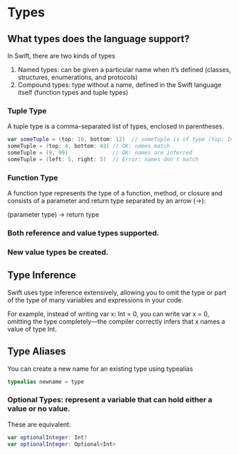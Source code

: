 # Types 
## What types does the language support?
In Swift, there are two kinds of types 
1. Named types: can be given a particular name when it’s defined (classes, structures, enumerations, and protocols)
2. Compound types:  type without a name, defined in the Swift language itself (function types and tuple types)

### Tuple Type
A tuple type is a comma-separated list of types, enclosed in parentheses.
```Swift
var someTuple = (top: 10, bottom: 12)  // someTuple is of type (top: Int, bottom: Int)
someTuple = (top: 4, bottom: 42) // OK: names match
someTuple = (9, 99)              // OK: names are inferred
someTuple = (left: 5, right: 5)  // Error: names don't match
```
### Function Type
A function type represents the type of a function, method, or closure and consists of a parameter and return type separated by an arrow (->):

(parameter type) -> return type
### Both reference and value types supported.
### New value types be created.

## Type Inference
Swift uses type inference extensively, allowing you to omit the type or part of the type of many variables and expressions in your code. 

For example, instead of writing var x: Int = 0, you can write var x = 0, omitting the type completely—the compiler correctly infers that x names a value of type Int.

## Type Aliases
You can create a new name for an existing type using typealias
```Swift
typealias newname = type
```

### Optional Types: represent a variable that can hold either a value or no value.
These are equivalent:
```Swift
var optionalInteger: Int?
var optionalInteger: Optional<Int>
```
  
